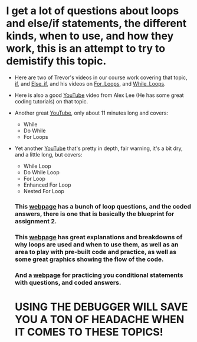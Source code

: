 # I get a lot of questions about loops and else/if statements, the different kinds, when to use, and how they work, this is an attempt to try to demistify this topic.

- Here are two of Trevor's videos in our course work covering that topic, [if](https://courses.coderscampus.com/students/courses/274/sections/674/lessons/4794), and [Else_if](https://courses.coderscampus.com/students/courses/274/sections/674/lessons/4795), and his videos on [For_Loops](https://courses.coderscampus.com/students/courses/274/sections/675/lessons/4806), and [While_Loops](https://courses.coderscampus.com/students/courses/274/sections/675/lessons/4807).

- Here is also a good [YouTube](https://www.youtube.com/watch?v=yvWnj_HfG6s) video from Alex Lee (He has some great coding tutorials) on that topic.

- Another great [YouTube](https://www.youtube.com/watch?v=6djggrlkHY8), only about 11 minutes long and covers:
    - While
    - Do While
    - For Loops

- Yet another [YouTube](https://www.youtube.com/watch?v=hs45eeZ326U) that's pretty in depth, fair warning, it's a    bit dry, and a little long, but covers: 
    - While Loop
    - Do While Loop
    - For Loop
    - Enhanced For Loop
    - Nested For Loop

    ### This [webpage](https://www.beginwithjava.com/java/loops/questions.html) has a bunch of loop questions, and the coded answers, there is one that is basically the blueprint for assignment 2.

    ### This [webpage](https://www.geeksforgeeks.org/java-for-loop-with-examples/) has great explanations and breakdowns of why loops are used and when to use them, as well as an area to play with pre-built code and practice, as well as some great graphics showing the flow of the code. 

    ### And a [webpage](https://runestone.academy/ns/books/published/apcsareview/Conditionals/Exercises.html) for practicing you conditional statements with questions, and coded answers.

    # USING THE DEBUGGER WILL SAVE YOU A TON OF HEADACHE WHEN IT COMES TO THESE TOPICS!